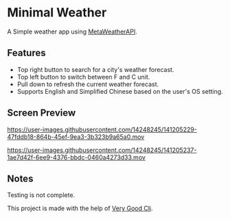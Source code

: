 # Minimal Weather

A Simple weather app using  [MetaWeatherAPI](https://www.metaweather.com/api/).

## Features
- Top right button to search for a city's weather forecast.
- Top left button to switch between F and C unit.
- Pull down to refresh the current weather forecast.
- Supports English and Simplified Chinese based on the user's OS setting.

## Screen Preview

https://user-images.githubusercontent.com/14248245/141205229-47fddb18-864b-45ef-9ea3-3b323b9a65a0.mov

https://user-images.githubusercontent.com/14248245/141205237-1ae7d42f-6ee9-4376-bbdc-0460a4273d33.mov

## Notes
Testing is not complete.

This project is made with the help of [Very Good Cli](https://github.com/VeryGoodOpenSource/very_good_cli).
